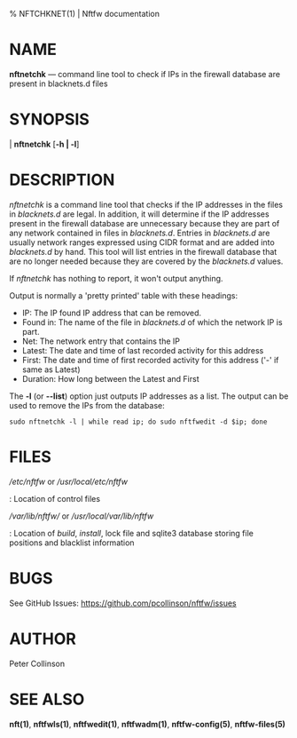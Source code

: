 % NFTCHKNET(1) | Nftfw documentation

NAME
====

**nftnetchk** — command line tool to check if IPs in the firewall database are present in blacknets.d files

SYNOPSIS
======

| **nftnetchk** \[**-h | -l**\]


DESCRIPTION
=========

_nftnetchk_ is a command line tool that checks if the IP addresses in the files in _blacknets.d_ are legal. In addition, it will determine if the IP addresses present in the firewall database are unnecessary because they are part of any network contained in files in _blacknets.d_. Entries in _blacknets.d_  are usually network ranges expressed using CIDR format and are added into _blacknets.d_ by hand. This tool will list entries in the firewall database that are no longer needed because they are covered by the _blacknets.d_ values.

If _nftnetchk_ has nothing to report, it won't output anything.

Output is normally a 'pretty printed' table with these headings:

- IP:  The IP found IP address that can be removed.
- Found in:  The name of the file in _blacknets.d_ of which the network IP is part.
- Net:  The network entry that contains the IP
- Latest:  The date and time of last recorded activity for this address
- First:  The date and time of first recorded activity for this  address ('-' if same as Latest)
- Duration: How long between the Latest and First

The **-l** (or **--list**) option just outputs  IP addresses as a list. The output can be used to remove the IPs from the database:

	sudo nftnetchk -l | while read ip; do sudo nftfwedit -d $ip; done

FILES
=====

*/etc/nftfw* or */usr/local/etc/nftfw*

:   Location of  control files

*/var/lib/nftfw/* or */usr/local/var/lib/nftfw*

:   Location of *build*, *install*, lock file and sqlite3 database storing file positions and blacklist information


BUGS
====

See GitHub Issues: <https://github.com/pcollinson/nftfw/issues>

AUTHOR
======

Peter Collinson

SEE ALSO
========

**nft(1)**, **nftfwls(1)**,  **nftfwedit(1)**, **nftfwadm(1)**,  **nftfw-config(5)**, **nftfw-files(5)**
